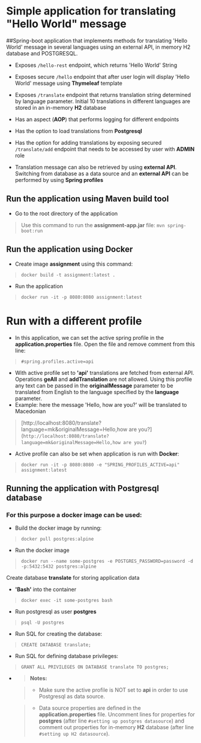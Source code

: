 Simple application for translating "Hello World" message
==========================================================================
##Spring-boot application that implements methods for translating 'Hello World' message in several languages using an external API, in memory H2 database and POSTGRESQL.

- Exposes ```/hello-rest``` endpoint, which returns 'Hello World' String

- Exposes secure ```/hello``` endpoint that after user login will display 'Hello World' message using **Thymeleaf** template

- Exposes ```/translate``` endpoint that returns translation string determined by language parameter. Initial 10 translations in different languages are stored in an in-memory **H2** database

- Has an aspect (**AOP**) that performs logging for different endpoints

- Has the option to load translations from **Postgresql**

- Has the option for adding translations by exposing secured ```/translate/add``` endpoint that needs to be accessed by user with **ADMIN** role

- Translation message can also be retrieved by using **external API**. Switching from database as a data source and an **external API** can be performed by using **Spring profiles**

## Run the application using **Maven** build tool
- Go to the root directory of the application
> Use this command to run the **assignment-app.jar** file: ```mvn spring-boot:run```

## Run the application using **Docker**
- Create image **assignment** using this command:

> ```docker build -t assignment:latest .```

- Run the application

> ```docker run -it -p 8080:8080 assignment:latest```

# Run with a different profile

- In this application, we can set the active spring profile in the **application.properties** file. Open the file and remove comment from this line:

>```#spring.profiles.active=api```

- With active profile set to **'api'** translations are fetched from external API. Operations **geAll** and **addTranslation** are not allowed. Using this profile any text can be passed in the **originalMessage** parameter to be translated from English to the language specified by the **language** parameter.
- Example: here the message 'Hello, how are you?' will be translated to Macedonian
> [http://localhost:8080/translate?language=mk&originalMessage=Hello,how are you?](```http://localhost:8080/translate?language=mk&originalMessage=Hello,how are you?```)

- Active profile can also be set when application is run with **Docker**:
 > ```docker run -it -p 8080:8080 -e "SPRING_PROFILES_ACTIVE=api" assignment:latest```

## Running the application with Postgresql database
### For this purpose a docker image can be used:
- Build the docker image by running: 
> ```docker pull postgres:alpine```
- Run the docker image
> ```docker run --name some-postgres -e POSTGRES_PASSWORD=password -d -p:5432:5432 postgres:alpine```

Create database **translate** for storing application data
-  **'Bash'** into the container
> ```docker exec -it some-postgres bash```
- Run postgresql as user **postgres**
> ```psql -U postgres```
- Run SQL for creating the database:
> ```CREATE DATABASE translate;```
- Run SQL for defining database privileges:
> ```GRANT ALL PRIVILEGES ON DATABASE translate TO postgres;```

- > **Notes:**
  
  > - Make sure the active profile is NOT set to **api** in order to use Postgresql as data source. 
 
  > - Data source properties are defined in the **application.properties** file. Uncomment lines for properties for **postgres** (after line ```#setting up postgres datasource```) and comment out properties for in-memory **H2** database (after line ```#setting up H2 datasource```).
